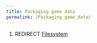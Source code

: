 ```yaml
---
title: Packaging game data
permalink: /Packaging_game_data/
---
```


1.  REDIRECT [Filesystem](Filesystem "wikilink")